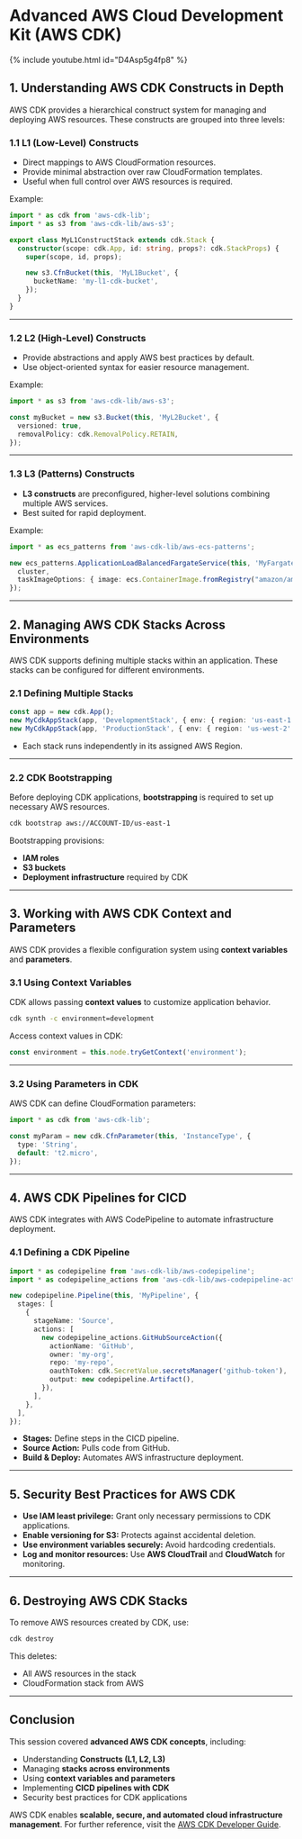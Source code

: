 # **Advanced AWS Cloud Development Kit (AWS CDK)**  


{% include youtube.html id="D4Asp5g4fp8" %}


## **1. Understanding AWS CDK Constructs in Depth**  
AWS CDK provides a hierarchical construct system for managing and deploying AWS resources. These constructs are grouped into three levels:

### **1.1 L1 (Low-Level) Constructs**
- Direct mappings to AWS CloudFormation resources.
- Provide minimal abstraction over raw CloudFormation templates.
- Useful when full control over AWS resources is required.

Example:
```typescript
import * as cdk from 'aws-cdk-lib';
import * as s3 from 'aws-cdk-lib/aws-s3';

export class MyL1ConstructStack extends cdk.Stack {
  constructor(scope: cdk.App, id: string, props?: cdk.StackProps) {
    super(scope, id, props);

    new s3.CfnBucket(this, 'MyL1Bucket', {
      bucketName: 'my-l1-cdk-bucket',
    });
  }
}
```

---

### **1.2 L2 (High-Level) Constructs**
- Provide abstractions and apply AWS best practices by default.
- Use object-oriented syntax for easier resource management.

Example:
```typescript
import * as s3 from 'aws-cdk-lib/aws-s3';

const myBucket = new s3.Bucket(this, 'MyL2Bucket', {
  versioned: true,
  removalPolicy: cdk.RemovalPolicy.RETAIN,
});
```

---

### **1.3 L3 (Patterns) Constructs**
- **L3 constructs** are preconfigured, higher-level solutions combining multiple AWS services.
- Best suited for rapid deployment.

Example:
```typescript
import * as ecs_patterns from 'aws-cdk-lib/aws-ecs-patterns';

new ecs_patterns.ApplicationLoadBalancedFargateService(this, 'MyFargateService', {
  cluster, 
  taskImageOptions: { image: ecs.ContainerImage.fromRegistry("amazon/amazon-ecs-sample") },
});
```

---

## **2. Managing AWS CDK Stacks Across Environments**  
AWS CDK supports defining multiple stacks within an application. These stacks can be configured for different environments.

### **2.1 Defining Multiple Stacks**
```typescript
const app = new cdk.App();
new MyCdkAppStack(app, 'DevelopmentStack', { env: { region: 'us-east-1' } });
new MyCdkAppStack(app, 'ProductionStack', { env: { region: 'us-west-2' } });
```
- Each stack runs independently in its assigned AWS Region.

---

### **2.2 CDK Bootstrapping**
Before deploying CDK applications, **bootstrapping** is required to set up necessary AWS resources.
```sh
cdk bootstrap aws://ACCOUNT-ID/us-east-1
```
Bootstrapping provisions:
- **IAM roles**
- **S3 buckets**
- **Deployment infrastructure** required by CDK

---

## **3. Working with AWS CDK Context and Parameters**
AWS CDK provides a flexible configuration system using **context variables** and **parameters**.

### **3.1 Using Context Variables**
CDK allows passing **context values** to customize application behavior.
```sh
cdk synth -c environment=development
```

Access context values in CDK:
```typescript
const environment = this.node.tryGetContext('environment');
```

---

### **3.2 Using Parameters in CDK**
AWS CDK can define CloudFormation parameters:
```typescript
import * as cdk from 'aws-cdk-lib';

const myParam = new cdk.CfnParameter(this, 'InstanceType', {
  type: 'String',
  default: 't2.micro',
});
```

---

## **4. AWS CDK Pipelines for CICD**
AWS CDK integrates with AWS CodePipeline to automate infrastructure deployment.

### **4.1 Defining a CDK Pipeline**
```typescript
import * as codepipeline from 'aws-cdk-lib/aws-codepipeline';
import * as codepipeline_actions from 'aws-cdk-lib/aws-codepipeline-actions';

new codepipeline.Pipeline(this, 'MyPipeline', {
  stages: [
    {
      stageName: 'Source',
      actions: [
        new codepipeline_actions.GitHubSourceAction({
          actionName: 'GitHub',
          owner: 'my-org',
          repo: 'my-repo',
          oauthToken: cdk.SecretValue.secretsManager('github-token'),
          output: new codepipeline.Artifact(),
        }),
      ],
    },
  ],
});
```
- **Stages:** Define steps in the CICD pipeline.
- **Source Action:** Pulls code from GitHub.
- **Build & Deploy:** Automates AWS infrastructure deployment.

---

## **5. Security Best Practices for AWS CDK**
- **Use IAM least privilege:** Grant only necessary permissions to CDK applications.
- **Enable versioning for S3:** Protects against accidental deletion.
- **Use environment variables securely:** Avoid hardcoding credentials.
- **Log and monitor resources:** Use **AWS CloudTrail** and **CloudWatch** for monitoring.

---

## **6. Destroying AWS CDK Stacks**
To remove AWS resources created by CDK, use:
```sh
cdk destroy
```
This deletes:
- All AWS resources in the stack
- CloudFormation stack from AWS

---

## **Conclusion**
This session covered **advanced AWS CDK concepts**, including:
- Understanding **Constructs (L1, L2, L3)**
- Managing **stacks across environments**
- Using **context variables and parameters**
- Implementing **CICD pipelines with CDK**
- Security best practices for CDK applications

AWS CDK enables **scalable, secure, and automated cloud infrastructure management**. For further reference, visit the [AWS CDK Developer Guide](https://docs.aws.amazon.com/cdk/latest/guide/).